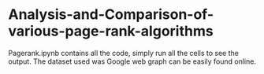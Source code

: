 # Analysis-and-Comparison-of-various-page-rank-algorithms
Pagerank.ipynb contains all the code, simply run all the cells to see the output.
The dataset used was Google web graph can be easily found online.
